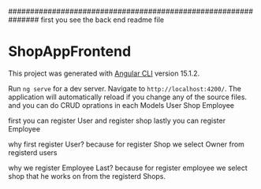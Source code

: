 
###############################################################
first you see the back end readme file




# ShopAppFrontend

This project was generated with [Angular CLI](https://github.com/angular/angular-cli) version 15.1.2.

Run `ng serve` for a dev server. Navigate to `http://localhost:4200/`. The application will automatically reload if you change any of the source files.
and you can do CRUD oprations in  each Models
User
Shop
Employee


first you can register User 
and register shop 
lastly you can register Employee 


why first register User?
because for register Shop we select Owner from registerd users

why we register Employee Last?
because for register employee we select shop that he works on from the registerd Shops.



